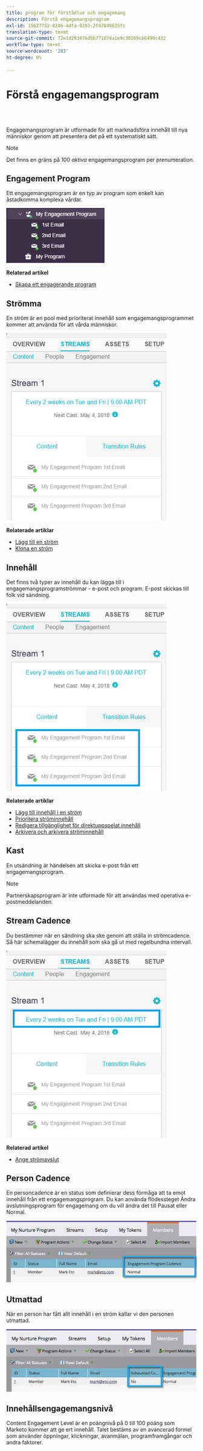 ```yaml
---
title: program för förståelse och engagemang
description: Förstå engagemangsprogram
exl-id: 15627752-8246-44fa-9293-2f97849635fc
translation-type: tm+mt
source-git-commit: 72e1d29347bd5b77107da1e9c30169cb6490c432
workflow-type: tm+mt
source-wordcount: '283'
ht-degree: 0%

---
```


# Förstå engagemangsprogram

<br> 

Engagemangsprogram är utformade för att marknadsföra innehåll till nya människor genom att presentera det på ett systematiskt sätt.

>[!NOTE]
>
>Det finns en gräns på 100 _aktiva_ engagemangsprogram per prenumeration.

## Engagement Program

Ett engagemangsprogram är en typ av program som enkelt kan åstadkomma komplexa vårdar.

![Bild ett](/help/sky/assets/engagement-programs/understanding-engagement-programs/understanding-engagement-programs-1.png)

**Relaterad artikel**

* [Skapa ett engagerande program](/help/sky/create-an-engagement-program.md)

## Strömma

En ström är en pool med prioriterat innehåll som engagemangsprogrammet kommer att använda för att vårda människor.

![Bild två](/help/sky/assets/engagement-programs/understanding-engagement-programs/understanding-engagement-programs-2.png)

**Relaterade artiklar**

* [Lägg till en ström](/help/sky/add-a-stream-to-an-engagement-program.md)
* [Klona en ström](/help/sky/clone-a-stream.md)

## Innehåll

Det finns två typer av innehåll du kan lägga till i engagemangsprogramströmmar - e-post och program. E-post skickas till folk vid sändning.

![Bild tre](/help/sky/assets/engagement-programs/understanding-engagement-programs/understanding-engagement-programs-3.png)

**Relaterade artiklar**

* [Lägg till innehåll i en ström](/help/sky/add-content-to-an-engagement-stream.md)
* [Prioritera ströminnehåll](/help/sky/prioritize-stream-content.md)
* [Redigera tillgänglighet för direktuppspelat innehåll](/help/sky/edit-availability-of-stream-content.md)
* [Arkivera och arkivera ströminnehåll](/help/sky/archive-and-unarchive-stream-content.md)

## Kast

En utsändning är händelsen att skicka e-post från ett engagemangsprogram.

>[!NOTE]
>
>Partnerskapsprogram är inte utformade för att användas med operativa e-postmeddelanden.

## Stream Cadence

Du bestämmer när en sändning ska ske genom att ställa in strömcadence. Så här schemalägger du innehåll som ska gå ut med regelbundna intervall.

![Bild fyra](/help/sky/assets/engagement-programs/understanding-engagement-programs/understanding-engagement-programs-4.png)

**Relaterad artikel**

* [Ange strömavslut](/help/sky/set-stream-cadence.md)

## Person Cadence

En personcadence är en status som definierar dess förmåga att ta emot innehåll från ett engagemangsprogram. Du kan använda flödessteget Ändra avslutningsprogram för engagemang om du vill ändra det till Pausat eller Normal.

![Bild fem](/help/sky/assets/engagement-programs/understanding-engagement-programs/understanding-engagement-programs-5.png)

## Utmattad

När en person har fått allt innehåll i en ström kallar vi den personen utmattad.

![Bild sex](/help/sky/assets/engagement-programs/understanding-engagement-programs/understanding-engagement-programs-6.png)

## Innehållsengagemangsnivå

Content Engagement Level är en poängnivå på 0 till 100 poäng som Marketo kommer att ge ert innehåll. Talet bestäms av en avancerad formel som använder öppningar, klickningar, avanmälan, programframgångar och andra faktorer.
